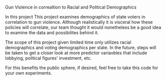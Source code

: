 Gun Violence in correaltion to Racial and Political Demographics

In this project This project examines demographics of state voters in correlation to gun violence. Although realistically it is visceral how these policies will correlate, our team thought it would nonetheless be a good idea to examine the data and possibilites behind it. 

The scope of this project given limited time only utilizes racial demographics and voting demographics per state. In the future, steps will be taken to get a closer look at more predictor variavbles that include lobbying, political figures' investment, etc. 

For this benefits the public sphere, if desired, feel free to take this code for your own experiments. 
